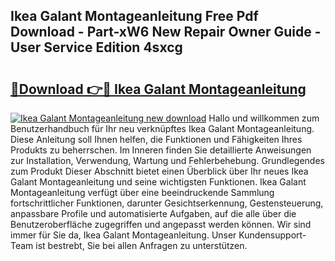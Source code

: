 ## Ikea Galant Montageanleitung Free Pdf Download - Part-xW6 New Repair Owner Guide - User Service Edition 4sxcg

# <h2><a href="http://df6sdj.blite.top/?on=Ikea+Galant+Montageanleitung">🔗Download 👉🔴 Ikea Galant Montageanleitung</a></h2>

[![Ikea Galant Montageanleitung new download](https://i.imgur.com/lujVjoI.png)](http://df6sdj.blite.top/?on=Ikea+Galant+Montageanleitung)
Hallo und willkommen zum Benutzerhandbuch für Ihr neu verknüpftes Ikea Galant Montageanleitung. Diese Anleitung soll Ihnen helfen, die Funktionen und Fähigkeiten Ihres Produkts zu beherrschen. Im Inneren finden Sie detaillierte Anweisungen zur Installation, Verwendung, Wartung und Fehlerbehebung. Grundlegendes zum Produkt Dieser Abschnitt bietet einen Überblick über Ihr neues Ikea Galant Montageanleitung und seine wichtigsten Funktionen. Ikea Galant Montageanleitung verfügt über eine beeindruckende Sammlung fortschrittlicher Funktionen, darunter Gesichtserkennung, Gestensteuerung, anpassbare Profile und automatisierte Aufgaben, auf die alle über die Benutzeroberfläche zugegriffen und angepasst werden können. Wir sind immer für Sie da, Ikea Galant Montageanleitung. Unser Kundensupport-Team ist bestrebt, Sie bei allen Anfragen zu unterstützen.
